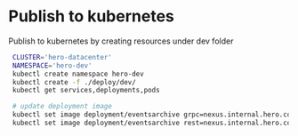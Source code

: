 # Publish to kubernetes
Publish to kubernetes by creating resources under dev folder

```bash
 CLUSTER='hero-datacenter'
 NAMESPACE='hero-dev'
 kubectl create namespace hero-dev
 kubectl create -f ./deploy/dev/
 kubectl get services,deployments,pods

 # update deployment image
 kubectl set image deployment/eventsarchive grpc=nexus.internal.hero.com/hero/eventsarchive
 kubectl set image deployment/eventsarchive rest=nexus.internal.hero.com/hero/eventsarchive
```
